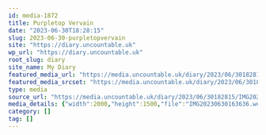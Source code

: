 ```yaml
---
id: media-1872
title: Purpletop Vervain
date: "2023-06-30T18:28:15"
slug: 2023-06-30-purpletopvervain
site: "https://diary.uncountable.uk"
wp_url: "https://diary.uncountable.uk"
root_slug: diary
site_name: My Diary
featured_media_url: "https://media.uncountable.uk/diary/2023/06/30182815/IMG20230630163636.webp"
featured_media_srcset: "https://media.uncountable.uk/diary/2023/06/30182815/IMG20230630163636-300x225.webp 300w, https://media.uncountable.uk/diary/2023/06/30182815/IMG20230630163636-1024x768.webp 1024w, https://media.uncountable.uk/diary/2023/06/30182815/IMG20230630163636-150x150.webp 150w, https://media.uncountable.uk/diary/2023/06/30182815/IMG20230630163636-640x480.webp 640w, https://media.uncountable.uk/diary/2023/06/30182815/IMG20230630163636.webp 2000w"
type: media
source_url: "https://media.uncountable.uk/diary/2023/06/30182815/IMG20230630163636.webp"
media_details: {"width":2000,"height":1500,"file":"IMG20230630163636.webp","filesize":200322,"sizes":{"medium":{"file":"IMG20230630163636-300x225.webp","width":300,"height":225,"filesize":14912,"mime_type":"image/webp","source_url":"https://media.uncountable.uk/diary/2023/06/30182815/IMG20230630163636-300x225.webp"},"large":{"file":"IMG20230630163636-1024x768.webp","width":1024,"height":768,"filesize":80452,"mime_type":"image/webp","source_url":"https://media.uncountable.uk/diary/2023/06/30182815/IMG20230630163636-1024x768.webp"},"thumbnail":{"file":"IMG20230630163636-150x150.webp","width":150,"height":150,"filesize":7018,"mime_type":"image/webp","source_url":"https://media.uncountable.uk/diary/2023/06/30182815/IMG20230630163636-150x150.webp"},"mobwidth":{"file":"IMG20230630163636-640x480.webp","width":640,"height":480,"filesize":44006,"mime_type":"image/webp","source_url":"https://media.uncountable.uk/diary/2023/06/30182815/IMG20230630163636-640x480.webp"},"full":{"file":"IMG20230630163636.webp","width":2000,"height":1500,"mime_type":"image/webp","source_url":"https://media.uncountable.uk/diary/2023/06/30182815/IMG20230630163636.webp"}},"image_meta":{"aperture":"0","credit":"","camera":"","caption":"","created_timestamp":"0","copyright":"","focal_length":"0","iso":"0","shutter_speed":"0","title":"","orientation":"0","keywords":[]}}
category: []
tag: []
---
```


